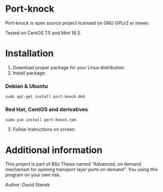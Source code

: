# Port-knock
Port-knock is open source project licensed on GNU GPLv2 or newer. <br />

Tested on CentOS 7.5 and Mint 18.3.

# Installation
1. Download proper package for your Linux distribution.
2. Install package:
### Debian & Ubuntu
```
sudo apt-get install port-knock.deb
```
### Red Hat, CentOS and derivatives
```
sudo yum install port-knock.rpm
```
3. Follow instructions on screen.

# Additional information
This project is part of BSc Thesis named "Advanced, on demand mechanism for opening transport layer ports on demand". You using this program on your own risk.

Author: David Stanek
